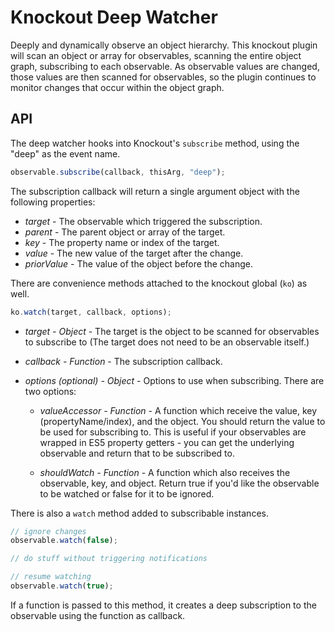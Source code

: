 # Knockout Deep Watcher
Deeply and dynamically observe an object hierarchy. This knockout plugin will scan an object or array for observables, scanning the entire object graph, subscribing to each observable. As observable values are changed, those values are then scanned for observables, so the plugin continues to monitor changes that occur within the object graph.

## API

The deep watcher hooks into Knockout's `subscribe` method, using the "deep" as the event name. 

```js
observable.subscribe(callback, thisArg, "deep");
```

The subscription callback will return a single argument object with the following properties:

- *target* - The observable which triggered the subscription.
- *parent* - The parent object or array of the target.
- *key* - The property name or index of the target.
- *value* - The new value of the target after the change.
- *priorValue* - The value of the object before the change.

There are convenience methods attached to the knockout global (`ko`) as well.

```js
ko.watch(target, callback, options);
```

- *target - Object* - The target is the object to be scanned for observables to subscribe to (The target does not need to be an observable itself.)

- *callback - Function* - The subscription callback.

- *options (optional) - Object* - Options to use when subscribing. There are two options:
  - *valueAccessor - Function* - A function which receive the value, key (propertyName/index), and the object. You should return the value to be used for subscribing to. This is useful if your observables are wrapped in ES5 property getters - you can get the underlying observable and return that to be subscribed to.

  - *shouldWatch - Function* - A function which also receives the observable, key, and object. Return true if you'd like the observable to be watched or false for it to be ignored.

There is also a `watch` method added to subscribable instances. 

```js
// ignore changes
observable.watch(false);

// do stuff without triggering notifications

// resume watching
observable.watch(true);
```

If a function is passed to this method, it creates a deep subscription to the observable using the function as callback.
